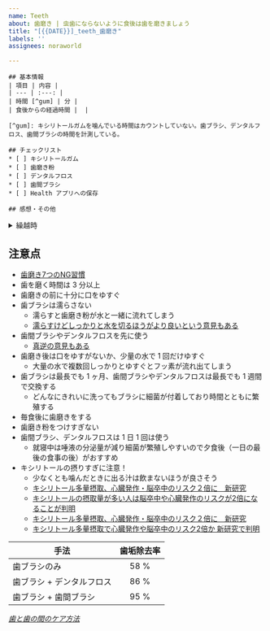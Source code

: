 ```yaml
---
name: Teeth
about: 歯磨き | 虫歯にならないように食後は歯を磨きましょう
title: "[{{DATE}}]_teeth_歯磨き"
labels: ''
assignees: noraworld

---
```


```
## 基本情報
| 項目 | 内容 |
| --- | :---: |
| 時間 [^gum] | 分 |
| 食後からの経過時間 |  |

[^gum]: キシリトールガムを噛んでいる時間はカウントしていない。歯ブラシ、デンタルフロス、歯間ブラシの時間を計測している。

## チェックリスト
* [ ] キシリトールガム
* [ ] 歯磨き粉
* [ ] デンタルフロス
* [ ] 歯間ブラシ
* [ ] Health アプリへの保存

## 感想・その他

```

<details>
<summary>繰越時</summary>

```
## チェックリスト
* [ ] ~~キシリトールガム~~
* [ ] ~~歯磨き粉~~
* [ ] ~~デンタルフロス~~
* [ ] ~~歯間ブラシ~~
* [ ] ~~Health アプリへの保存~~

## 備考
翌日分に繰り越し。
```
</details>

## 注意点
* [歯磨き7つのNG習慣](https://www.ohsakicity.dental/4326.html)
* 歯を磨く時間は 3 分以上
* 歯磨きの前に十分に口をゆすぐ
* 歯ブラシは濡らさない
    * 濡らすと歯磨き粉が水と一緒に流れてしまう
    * [濡らすけどしっかりと水を切るほうがより良いという意見もある](https://www.kawamuradental.com/blog/post-108/#:~:text=%E6%BF%A1%E3%82%89%E3%81%99%E3%81%8C%E3%80%81%E4%B8%80%E5%BA%A6,%E8%89%AF%E3%81%84%E6%96%B9%E6%B3%95%E3%81%A7%E3%81%99%EF%BC%81%EF%BC%81)
* 歯間ブラシやデンタルフロスを先に使う
    * [真逆の意見もある](https://www.u-dentalclinic.net/2021/09/28/%E3%83%8F%E3%83%9F%E3%82%AC%E3%82%AD%E3%81%AE%E3%82%BF%E3%82%A4%E3%83%9F%E3%83%B3%E3%82%B0%E3%81%A3%E3%81%A6-%E3%81%99%E3%81%90%E3%81%AB%E7%A3%A8%E3%81%8F-%EF%BC%93%EF%BC%90%E5%88%86%E5%BE%8C%E3%81%AB%E7%A3%A8%E3%81%8F-%E3%81%86%E3%81%8C%E3%81%84%E3%81%AF-%E3%83%8F%E3%83%9F%E3%82%AC%E3%82%AD%E3%81%AE%E6%B5%81%E3%82%8C%E3%81%AF/#:~:text=%E3%83%95%E3%83%AD%E3%82%B9%E3%80%81%E6%AD%AF%E9%96%93%E3%83%96%E3%83%A9%E3%82%B7%E3%81%AF%E3%83%8F%E3%83%96%E3%83%A9%E3%82%B7%E3%81%AE%E5%BE%8C%E3%81%A7%E9%80%9A%E3%81%97%E3%81%A6%E3%81%8F%E3%81%A0%E3%81%95%E3%81%84)
* 歯磨き後は口をゆすがないか、少量の水で 1 回だけゆすぐ
    * 大量の水で複数回しっかりとゆすぐとフッ素が流れ出てしまう
* 歯ブラシは最長でも 1 ヶ月、歯間ブラシやデンタルフロスは最長でも 1 週間で交換する
    * どんなにきれいに洗ってもブラシに細菌が付着しており時間とともに繁殖する
* 毎食後に歯磨きをする
* 歯磨き粉をつけすぎない
* 歯間ブラシ、デンタルフロスは 1 日 1 回は使う
    * 就寝中は唾液の分泌量が減り細菌が繁殖しやすいので夕食後（一日の最後の食事の後）がおすすめ
* キシリトールの摂りすぎに注意！
    * 少なくとも噛んだときに出る汁は飲まないほうが良さそう
    * [キシリトール多量摂取、心臓発作・脳卒中のリスク２倍に　新研究](https://www.cnn.co.jp/fringe/35219840.html)
    * [キシリトールの摂取量が多い人は脳卒中や心臓発作のリスクが2倍になることが判明](https://gigazine.net/news/20240607-xylitol-heart-attack-stroke-risk/)
    * [キシリトール多量摂取、心臓発作・脳卒中のリスク２倍に　新研究](https://article.auone.jp/detail/1/4/8/368_8_r_20240607_1717744142102989)
    * [キシリトール多量摂取で心臓発作や脳卒中のリスク2倍か 新研究で判明](https://news.livedoor.com/topics/detail/26556808/)

| 手法 | 歯垢除去率 |
| --- | :---: |
| 歯ブラシのみ | 58 % |
| 歯ブラシ + デンタルフロス | 86 % |
| 歯ブラシ + 歯間ブラシ | 95 % |

_[歯と歯の間のケア方法](https://www.lion-dent-health.or.jp/labo/article/care/02-1/)_
